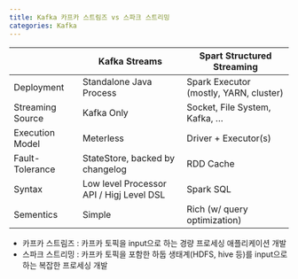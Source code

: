```yaml
---
title: Kafka 카프카 스트림즈 vs 스파크 스트리밍
categories: Kafka
---
```


|  | Kafka Streams | Spart Structured Streaming |
| --- | --- | --- |
| Deployment | Standalone Java Process | Spark Executor (mostly, YARN, cluster) |
| Streaming Source | Kafka Only | Socket, File System, Kafka, … |
| Execution Model | Meterless | Driver + Executor(s) |
| Fault-Tolerance | StateStore, backed by changelog | RDD Cache |
| Syntax | Low level Processor API / Higj Level DSL | Spark SQL |
| Sementics | Simple | Rich (w/ query optimization) |

- 카프카 스트림즈 : 카프카 토픽을 input으로 하는 경량 프로세싱 애플리케이션 개발
- 스파크 스트리밍 : 카프카 토픽을 포함한 하둡 생태계(HDFS, hive 등)를 input으로 하는 복잡한 프로세싱 개발